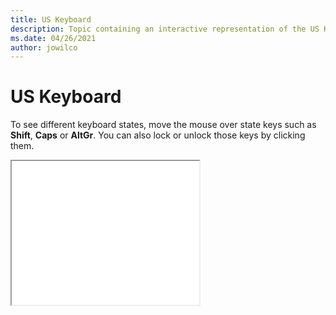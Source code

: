 ```yaml
--- 
title: US Keyboard 
description: Topic containing an interactive representation of the US Keyboard 
ms.date: 04/26/2021 
author: jowilco 
--- 
```

 
# US Keyboard 
 
To see different keyboard states, move the mouse over state keys such as **Shift**, **Caps** or **AltGr**. You can also lock or unlock those keys by clicking them. 
 
<iframe src="kbdus_7.html" height="230"></iframe> 
